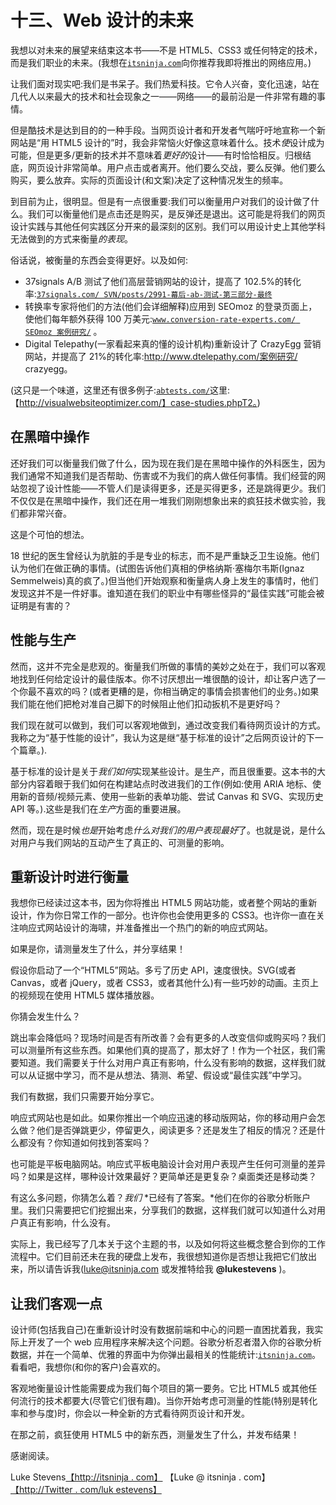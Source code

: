 # 十三、Web 设计的未来

我想以对未来的展望来结束这本书——不是 HTML5、CSS3 或任何特定的技术，而是我们职业的未来。(我想在[`itsninja.com`](http://itsninja.com)向你推荐我即将推出的网络应用。)

让我们面对现实吧:我们是书呆子。我们热爱科技。它令人兴奋，变化迅速，站在几代人以来最大的技术和社会现象之一——网络——的最前沿是一件非常有趣的事情。

但是酷技术是达到目的的一种手段。当网页设计者和开发者气喘吁吁地宣称一个新网站是“用 HTML5 设计的”时，我会非常恼火好像这意味着什么。技术*使*设计成为可能，但是更多/更新的技术并不意味着*更好的*设计——有时恰恰相反。归根结底，网页设计非常简单。用户点击或者离开。他们要么交战，要么反弹。他们要么购买，要么放弃。实际的页面设计(和文案)决定了这种情况发生的频率。

到目前为止，很明显。但是有一点很重要:我们可以衡量用户对我们的设计做了什么。我们可以衡量他们是点击还是购买，是反弹还是退出。这可能是将我们的网页设计实践与其他任何实践区分开来的最深刻的区别。我们可以用设计史上其他学科无法做到的方式来衡量*的表现*。

俗话说，被衡量的东西会变得更好。以及如何:

*   37signals A/B 测试了他们高层营销网站的设计，提高了 102.5%的转化率:[`37signals.com/ SVN/posts/2991-幕后-ab-测试-第三部分-最终`](http://37signals.com/svn/posts/2991-behind-the-scenes-ab-testing-part-3-final)
*   转换率专家将他们的方法(他们会详细解释)应用到 SEOmoz 的登录页面上，使他们每年额外获得 100 万美元:[`www.conversion-rate-experts.com/ SEOmoz 案例研究/`](http://www.conversion-rate-experts.com/seomoz-case-study/) 。
*   Digital Telepathy(一家看起来真的懂的设计机构)重新设计了 CrazyEgg 营销网站，并提高了 21%的转化率:http://www.dtelepathy.com/案例研究/ crazyegg。

(这只是一个味道，这里还有很多例子:[`abtests.com/`](http://abtests.com/)这里:【http://visualwebsiteoptimizer.com/】case-studies.phpT2。)

## 在黑暗中操作

还好我们可以衡量我们做了什么，因为现在我们是在黑暗中操作的外科医生，因为我们通常不知道我们是否帮助、伤害或不为我们的病人做任何事情。我们经营的网站忽视了设计性能——不管人们是读得更多，还是买得更多，还是跳得更少。我们不仅仅是在黑暗中操作，我们还在用一堆我们刚刚想象出来的疯狂技术做实验，我们都非常兴奋。

这是个可怕的想法。

18 世纪的医生曾经认为肮脏的手是专业的标志，而不是严重缺乏卫生设施。他们认为他们在做正确的事情。(试图告诉他们真相的伊格纳斯·塞梅尔韦斯(Ignaz Semmelweis)真的疯了。)但当他们开始观察和衡量病人身上发生的事情时，他们发现这并不是一件好事。谁知道在我们的职业中有哪些怪异的“最佳实践”可能会被证明是有害的？

## 性能与生产

然而，这并不完全是悲观的。衡量我们所做的事情的美妙之处在于，我们可以客观地找到任何给定设计的最佳版本。你不讨厌想出一堆很酷的设计，却让客户选了一个你最不喜欢的吗？(或者更糟的是，你相当确定的事情会损害他们的业务。)如果我们能在他们把枪对准自己脚下的时候阻止他们扣动扳机不是更好吗？

我们现在就可以做到，我们可以客观地做到，通过改变我们看待网页设计的方式。我称之为“基于性能的设计”，我认为这是继“基于标准的设计”之后网页设计的下一个篇章。).

基于标准的设计是关于*我们如何*实现某些设计。是生产，而且很重要。这本书的大部分内容着眼于我们如何在构建站点时改进我们的工作(例如:使用 ARIA 地标、使用新的音频/视频元素、使用一些新的表单功能、尝试 Canvas 和 SVG、实现历史 API 等。).这些是我们在*生产*方面的重要进展。

然而，现在是时候*也是*开始考虑*什么对我们的用户表现最好*了。也就是说，是什么对用户与我们网站的互动产生了真正的、可测量的影响。

## 重新设计时进行衡量

我想你已经读过这本书，因为你将推出 HTML5 网站功能，或者整个网站的重新设计，作为你日常工作的一部分。也许你也会使用更多的 CSS3。也许你一直在关注响应式网站设计的海啸，并准备推出一个热门的新的响应式网站。

如果是你，请测量发生了什么，并分享结果！

假设你启动了一个“HTML5”网站。多亏了历史 API，速度很快。SVG(或者 Canvas，或者 jQuery，或者 CSS3，或者其他什么)有一些巧妙的动画。主页上的视频现在使用 HTML5 媒体播放器。

你猜会发生什么？

跳出率会降低吗？现场时间是否有所改善？会有更多的人改变信仰或购买吗？我们可以测量所有这些东西。如果他们真的提高了，那太好了！作为一个社区，我们需要知道。我们需要关于什么对用户真正有影响，什么没有影响的数据，这样我们就可以从证据中学习，而不是从想法、猜测、希望、假设或“最佳实践”中学习。

我们有数据，我们只需要开始分享它。

响应式网站也是如此。如果你推出一个响应迅速的移动版网站，你的移动用户会怎么做？他们是否弹跳更少，停留更久，阅读更多？还是发生了相反的情况？还是什么都没有？你知道如何找到答案吗？

也可能是平板电脑网站。响应式平板电脑设计会对用户表现产生任何可测量的差异吗？如果是这样，哪种设计效果最好？更简单还是更复杂？桌面类还是移动类？

有这么多问题，你猜怎么着？*我们* *已经有了答案。*他们在你的谷歌分析账户里。我们只需要把它们挖掘出来，分享我们的数据，这样我们就可以知道什么对用户真正有影响，什么没有。

实际上，我已经写了几本关于这个主题的书，以及如何将这些概念整合到你的工作流程中。它们目前还未在我的硬盘上发布，我很想知道你是否想让我把它们放出来，所以请告诉我(luke@itsninja.com 或发推特给我 **@lukestevens** )。

## 让我们客观一点

设计师(包括我自己)在重新设计时没有数据前端和中心的问题一直困扰着我，我实际上开发了一个 web 应用程序来解决这个问题。谷歌分析忍者潜入你的谷歌分析数据，并在一个简单、优雅的界面中为你弹出最相关的性能统计:[`itsninja.com`](http://itsninja.com)。看看吧，我想你(和你的客户)会喜欢的。

客观地衡量设计性能需要成为我们每个项目的第一要务。它比 HTML5 或其他任何流行的技术都要大(尽管它们很有趣)。当你开始考虑可测量的性能(特别是转化率和参与度)时，你会以一种全新的方式看待网页设计和开发。

在那之前，疯狂使用 HTML5 中的新东西，测量发生了什么，并发布结果！

感谢阅读。

Luke Stevens[【http://itsninja . com】](http://itsninja.com)
【Luke @ itsninja . com】
[【http://Twitter . com/luk estevens】](http://twitter.com/lukestevens)
